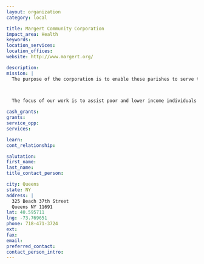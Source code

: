 ```yaml
---
layout: organization
category: local

title: Margert Community Corporation
impact_area: Health
keywords: 
location_services: 
location_offices: 
website: http://www.margert.org/

description: 
mission: |
  The purpose of the corporation is to enable these parishes to serve their communities in the areas of housing, senior citizens, and youth concerns.

  

  The focus of our work is to assist poor and lower income individuals and families, and in this way to bring good news, in a practical manner, to the poor.

cash_grants: 
grants: 
service_opp: 
services: 

learn: 
cont_relationship: 

salutation: 
first_name: 
last_name: 
title_contact_person: 

city: Queens
state: NY
address: |
  325 Beach 37th Street     
  Queens NY 11691
lat: 40.595711
lng: -73.769651
phone: 718-471-3724
ext: 
fax: 
email: 
preferred_contact: 
contact_person_intro: 
---
```

